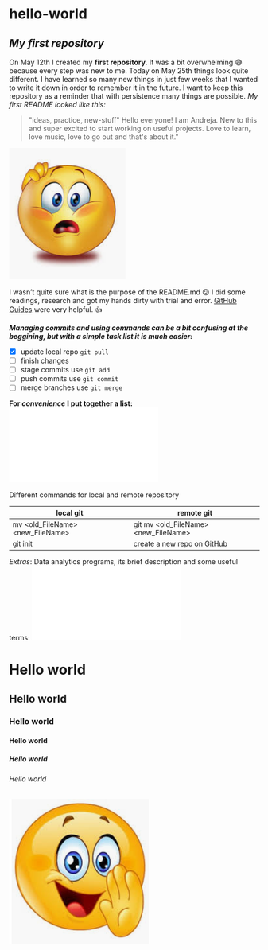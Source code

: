 # hello-world
*<h2>My first repository</h2>*

On May 12th I created my **first repository**. It was a bit overwhelming :sweat_smile: because every step was new to me. Today on May 25th things look quite different. I have learned so many new things in just few weeks that I wanted to write it down in order to remember it in the future. I want to keep this repository as a reminder that with persistence many things are possible.
*My first README looked like this:*
>"ideas, practice, new-stuff"
>Hello everyone! 
>I am Andreja. New to this and super excited to start working on useful projects.
>Love to learn, love music, love to go out and that's about it."

![](images/Emoji.PNG)

I wasn’t quite sure what is the purpose of the README.md :confused:
I did some readings, research and got my hands dirty with trial and error. 
[GitHub Guides]( https://guides.github.com/) were very helpful. :+1:

***Managing commits and using commands can be a bit confusing at the beggining,
but with a simple task list it is much easier:***

- [x] update local repo `git pull`
- [ ] finish changes
-	[ ] stage commits use `git add`
-	[ ] push commits use `git commit`
-	[ ] merge branches use `git merge`

**For _convenience_ I put together a list:** ![GitBasics](docs/GitBasics.pdf)

Different commands for local and remote repository

local git | remote git
----------|------------
mv <old_FileName> <new_FileName> | git mv <old_FileName> <new_FileName>
git init | create a new repo on GitHub

*Extras*:
Data analytics programs, its brief description and some useful terms:
![CheckItOut](docs/NewTerminology.pdf)

  <h1> Hello world </h1>
  <h2> Hello world </h2>
  <h3> Hello world </h3>
  <h4> Hello world </h4>
  <h5> Hello world </h5>
  <h6> Hello world </h6>
 
![](images/Emoji2.PNG)
